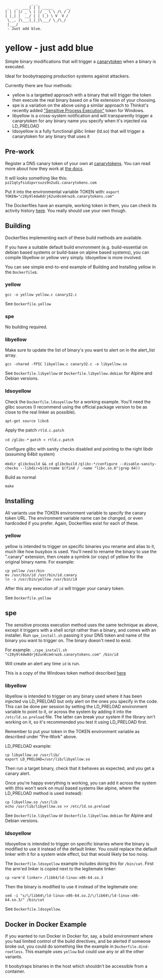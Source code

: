 ```
            _ _               
 _   _  ___| | | _____      __
| | | |/ _ \ | |/ _ \ \ /\ / /
| |_| |  __/ | | (_) \ V  V / 
 \__, |\___|_|_|\___/ \_/\_/  
 |___/               
 - Just add blue.
```

# yellow - just add blue

Simple binary modifications that will trigger a [canarytoken](https://canarytokens.org/") when a binary is executed.

Ideal for boobytrapping production systems against attackers.

Currently there are four methods:

* yellow is a targetted approach with a binary that will trigger the token then execute the real binary based on a file extension of your choosing. 
* spe is a variation on the above using a similar approach to Thinkst's recently added ["Sensitive Process Execution"](https://blog.thinkst.com/2022/09/sensitive-command-token-so-much-offense.html) token for Windows.
* libyellow is a cross-system notification and will transparently trigger a canarytoken for any binary name you specify when it's injected via LD_PRELOAD
* ldsoyellow is a fully functional glibc linker (ld.so) that will trigger a canarytoken for any binary that uses it

## Pre-work

Register a DNS canary token of your own at [canarytokens](https://canarytokens.org/"). You can read more about how they work at [the docs](https://docs.canarytokens.org/guide/dns-token.html).

It will looks something like this: `pz21qtyfsidipvrsuzs9n2udi.canarytokens.com`

Put it into the environmental variable TOKEN with:
`export TOKEN="c28y9l4dw0drj62un0cm4rwz6.canarytokens.com"`

The Dockerfiles have an example, working token in them, you can check its activity history [here](https://canarytokens.org/history?token=c28y9l4dw0drj62un0cm4rwz6&auth=4bdd0b79ce575d6b1e2d1c90aec5b5ad). You really should use your own though.
 
## Building

Dockerfiles implementing each of these build methods are available.

If you have a suitable default build environment (e.g. build-essential on debian based systems or build-base on alpine based systems), you can compile libyellow or yellow very simply. ldsoyellow is more involved.

You can see simple end-to-end example of Building and Installing yellow in the `Dockerfile`s.

### yellow

`gcc -o yellow yellow.c canary32.c`

See `Dockerfile.yellow`

### spe

No building required.

### libyellow

Make sure to update the list of binary's you want to alert on in the alert_list array.

`gcc -shared -fPIC libyellow.c canary32.c -o libyellow.so`

See `Dockerfile.libyellow` or `Dockerfile.libyellow.debian` for Alpine and Debian versions.

### ldsoyellow

Check the `Dockerfile.ldsoyellow` for a working example. You'll need the glibc sources (I recommend using the official package version to be as close to the real linker as possible).

`apt-get source libc6`

Apply the patch `rtld.c.patch`

`cd /glibc-*`
`patch < rtld.c.patch`

Configure glibc with sanity checks disabled and pointing to the right libdir (assuming 64bit system)

`mkdir glibcbuild && cd glibcbuild`
`/glibc-*/configure --disable-sanity-checks --libdir=$(dirname $(find / -name "libc.so.6"|grep 64))`

Build as normal

`make`

## Installing

All variants use the TOKEN environment variable to specify the canary token URL. The environment variable name can be changed, or even hardcoded if you prefer. Again, Dockerfiles exist for each of these.

### yellow

yellow is intended to trigger on specific binaries you rename and alias to it, much like how busybox is used. You'll need to rename the binary to use the ".canary" extension, then create a symlink (or copy) of yellow for the original binary name. For example:

```
cp yellow /usr/bin
mv /usr/bin/id /usr/bin/id.canary
ln -s /usr/bin/yellow /usr/bin/id
```

After this any execution of `id` will trigger your canary token.

See `Dockerfile.yellow`

## spe

The sensitive process execution method uses the same technique as above, except it triggers with a shell script rather than a binary, and comes with an installer. Run `spe_install.sh` passing it your DNS token and name of the binary you want to trigger on. The binary doesn't need to exist.

For example:
`./spe_install.sh "c28y9l4dw0drj62un0cm4rwz6.canarytokens.com" /bin/id`

Will create an alert any time `id` is run.

This is a copy of the Windows token method described [here](https://blog.thinkst.com/2022/09/sensitive-command-token-so-much-offense.html)

### libyellow

libyellow is intended to trigger on any binary used where it has been injected via LD_PRELOAD but only alert on the ones you specify in the code. This can be done per session by setting the LD_PRELOAD environment variable to point to it, or across the system by adding it into the `/etc/ld.so.preload` file. The latter can break your system if the library isn't working on it, so it's recommended you test it using LD_PRELOAD first.

Remember to put your token in the TOKEN environment variable as described under "Pre-Work" above.

LD_PRELOAD example:
```
cp libyellow.so /usr/lib/
export LD_PRELOAD=/usr/lib/libyellow.so
```
Then run a target binary, check that it behaves as expected, and you get a canary alert.

Once you're happy everything is working, you can add it across the system with (this won't work on musl based systems like alpine, where the LD_PRELOAD method is used instead):
```
cp libyellow.so /usr/lib
echo /usr/lib/libyellow.so >> /etc/ld.so.preload
```

See `Dockerfile.libyellow` or `Dockerfile.libyellow.debian` for Alpine and Debian versions.

### ldsoyellow

ldsoyellow is intended to trigger on specific binaries where the binary is modified to use it instead of the default linker. You could replace the default linker with it for a system wide effect, but that would likely be too noisy.

The `Dockerfile.ldsoyellow` example includes doing this for `/bin/cat`. First the arm'ed linker is copied next to the legitemate linker:

`cp <arm'd linker> /lib64/ld-linux-x86-64.so.3`

Then the binary is modified to use it instead of the legitemate one:

`sed -i "s/\/lib64\/ld-linux-x86-64.so.2/\/lib64\/ld-linux-x86-64.so.3/" /bin/cat`

See `Dockerfile.ldsoyellow`.

## Docker in Docker Example

If you wanted to run Docker in Docker for, say, a build environment where you had limited control of the build directives, and be alerted if someone broke out, you could do something like the example in `Dockerfile.dind-rootless`. This example uses `yellow` but could use any or all the other variants.

It boobytraps binaries in the host which shouldn't be accessible from a container.
